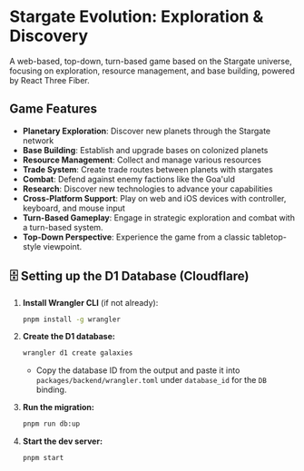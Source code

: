 # Stargate Evolution: Exploration & Discovery

A web-based, top-down, turn-based game based on the Stargate universe, focusing on exploration, resource management, and base building, powered by React Three Fiber.

## Game Features

- **Planetary Exploration**: Discover new planets through the Stargate network
- **Base Building**: Establish and upgrade bases on colonized planets
- **Resource Management**: Collect and manage various resources
- **Trade System**: Create trade routes between planets with stargates
- **Combat**: Defend against enemy factions like the Goa'uld
- **Research**: Discover new technologies to advance your capabilities
- **Cross-Platform Support**: Play on web and iOS devices with controller, keyboard, and mouse input
- **Turn-Based Gameplay**: Engage in strategic exploration and combat with a turn-based system.
- **Top-Down Perspective**: Experience the game from a classic tabletop-style viewpoint.

## 🗄️ Setting up the D1 Database (Cloudflare)

1. **Install Wrangler CLI** (if not already):
   ```sh
   pnpm install -g wrangler
   ```

2. **Create the D1 database:**
   ```sh
   wrangler d1 create galaxies
   ```
   - Copy the database ID from the output and paste it into `packages/backend/wrangler.toml` under `database_id` for the `DB` binding.

3. **Run the migration:**
   ```sh
   pnpm run db:up
   ```

4. **Start the dev server:**
   ```sh
   pnpm start
   ```
